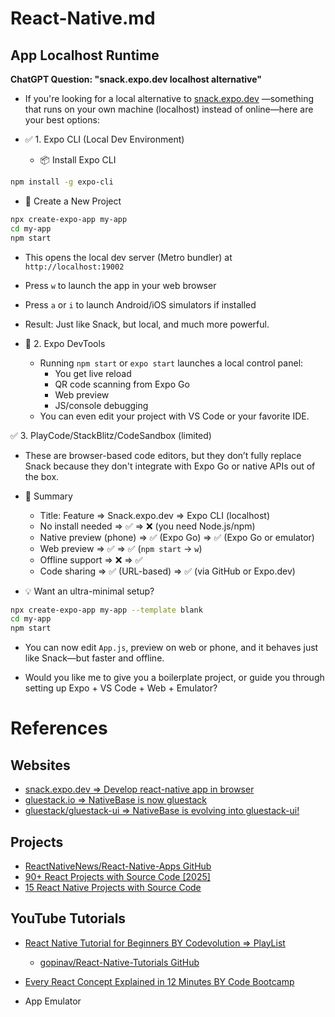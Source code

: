 # React-Native.md

## App Localhost Runtime

**ChatGPT Question: "snack.expo.dev localhost alternative"**

* If you're looking for a local alternative to [snack.expo.dev](https://snack.expo.dev/) —something that runs on your own machine (localhost) instead of online—here are your best options:

* ✅ 1. Expo CLI (Local Dev Environment)
  * 📦 Install Expo CLI
```bash
npm install -g expo-cli
```
  * 🚀 Create a New Project
```bash
npx create-expo-app my-app
cd my-app
npm start
```
  * This opens the local dev server (Metro bundler) at `http://localhost:19002`
  * Press `w` to launch the app in your web browser
  * Press `a` or `i` to launch Android/iOS simulators if installed
  * Result: Just like Snack, but local, and much more powerful.

* 🧪 2. Expo DevTools
  * Running `npm start` or `expo start` launches a local control panel:
    * You get live reload
    * QR code scanning from Expo Go
    * Web preview
    * JS/console debugging
  * You can even edit your project with VS Code or your favorite IDE.

✅ 3. PlayCode/StackBlitz/CodeSandbox (limited)
  * These are browser-based code editors, but they don’t fully replace Snack because they don't integrate with Expo Go or native APIs out of the box.

* 📌 Summary
  * Title: Feature => Snack.expo.dev => Expo CLI (localhost)
  * No install needed => ✅ => ❌ (you need Node.js/npm)
  * Native preview (phone) => ✅ (Expo Go) => ✅ (Expo Go or emulator)
  * Web preview => ✅ => 	✅ (`npm start` → `w`)
  * Offline support => ❌ => ✅
  * Code sharing => ✅ (URL-based) => ✅ (via GitHub or Expo.dev)

* 💡 Want an ultra-minimal setup?
```bash
npx create-expo-app my-app --template blank
cd my-app
npm start
```
  * You can now edit `App.js`, preview on web or phone, and it behaves just like Snack—but faster and offline.

* Would you like me to give you a boilerplate project, or guide you through setting up Expo + VS Code + Web + Emulator?

# References

## Websites

* [snack.expo.dev => Develop react-native app in browser](https://snack.expo.dev/)
* [gluestack.io => NativeBase is now gluestack](https://gluestack.io/)
* [gluestack/gluestack-ui => NativeBase is evolving into gluestack-ui!](https://github.com/gluestack/gluestack-ui)

## Projects

* [ReactNativeNews/React-Native-Apps GitHub](https://github.com/ReactNativeNews/React-Native-Apps)
* [90+ React Projects with Source Code [2025]](https://www.geeksforgeeks.org/reactjs/reactjs-projects/)
* [15 React Native Projects with Source Code](https://www.zegocloud.com/blog/react-native-project)

## YouTube Tutorials

* [React Native Tutorial for Beginners BY Codevolution => PlayList](https://www.youtube.com/playlist?list=PLC3y8-rFHvwhiQJD1di4eRVN30WWCXkg1)
  * [gopinav/React-Native-Tutorials GitHub](https://github.com/gopinav/React-Native-Tutorials)
* [Every React Concept Explained in 12 Minutes BY Code Bootcamp](https://www.youtube.com/watch?v=wIyHSOugGGw)

* App Emulator
